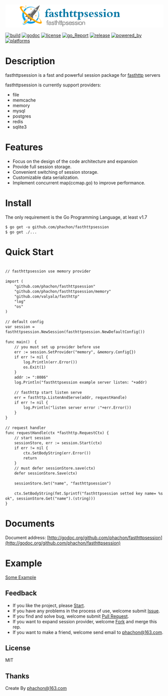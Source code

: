 ![logo](./logo.png)

[![build](https://img.shields.io/shippable/5444c5ecb904a4b21567b0ff.svg)](https://travis-ci.org/phachon/fasthttpsession)
[![godoc](http://img.shields.io/badge/godoc-reference-blue.svg?style=flat)](https://godoc.org/github.com/phachon/fasthttpsession)
[![license](http://img.shields.io/badge/license-MIT-red.svg?style=flat)](https://raw.githubusercontent.com/phachon/fasthttpsession/master/LICENSE)
[![go_Report](https://goreportcard.com/badge/github.com/phachon/fasthttpsession)](https://goreportcard.com/report/github.com/phachon/fasthttpsession)
[![release](https://img.shields.io/github/release/phachon/fasthttpsession.svg?style=flat)](https://github.com/phachon/fasthttpsession/releases) 
[![powered_by](https://img.shields.io/badge/powered_by-Go-3362c2.svg?style=flat)]()
[![platforms](https://img.shields.io/badge/platform-All-yellow.svg?style=flat)]()

# Description
fasthttpsession is a fast and powerful session package for [fasthttp](https://github.com/valyala/fasthttp) servers

fasthttpsession is currently support providers:

- file
- memcache
- memory
- mysql
- postgres
- redis
- sqlite3

# Features

- Focus on the design of the code architecture and expansion
- Provide full session storage.
- Convenient switching of session storage.
- Customizable data serialization.
- Implement concurrent map(ccmap.go) to improve performance.

# Install

The only requirement is the Go Programming Language, at least v1.7

```shell
$ go get -u github.com/phachon/fasthttpsession
$ go get ./...
```

# Quick Start

```Golang

// fasthttpsession use memory provider

import (
	"github.com/phachon/fasthttpsession"
	"github.com/phachon/fasthttpsession/memory"
	"github.com/valyala/fasthttp"
	"log"
	"os"
)

// default config
var session = fasthttpsession.NewSession(fasthttpsession.NewDefaultConfig())

func main()  {
	// you must set up provider before use
	err := session.SetProvider("memory", &memory.Config{})
	if err != nil {
		log.Println(err.Error())
		os.Exit(1)
	}
	addr := ":8086"
	log.Println("fasthttpsession example server listen: "+addr)
	
	// fasthttp start listen serve
	err = fasthttp.ListenAndServe(addr, requestHandle)
	if err != nil {
		log.Println("listen server error :"+err.Error())
	}
}

// request handler
func requestHandle(ctx *fasthttp.RequestCtx) {
	// start session
	sessionStore, err := session.Start(ctx)
	if err != nil {
		ctx.SetBodyString(err.Error())
		return
	}
	// must defer sessionStore.save(ctx)
	defer sessionStore.Save(ctx)

	sessionStore.Set("name", "fasthttpsession")

	ctx.SetBodyString(fmt.Sprintf("fasthttpsession setted key name= %s ok", sessionStore.Get("name").(string)))
}
```

# Documents
Document address: [http://godoc.org/github.com/phachon/fasthttpsession](http://godoc.org/github.com/phachon/fasthttpsession)

# Example

[Some Example](_examples)

## Feedback

- If you like the project, please [Start](https://github.com/phachon/fasthttpsession/stargazers).
- If you have any problems in the process of use, welcome submit [Issue](https://github.com/phachon/fasthttpsession/issues).
- If you find and solve bug, welcome submit [Pull Request](https://github.com/phachon/fasthttpsession/pulls).
- If you want to expand session provider, welcome [Fork](https://github.com/phachon/fasthttpsession/network/members) and merge this rep.
- If you want to make a friend, welcome send email to [phachon@163.com](mailto:phachon@163.com).

## License

MIT

Thanks
---------
Create By phachon@163.com